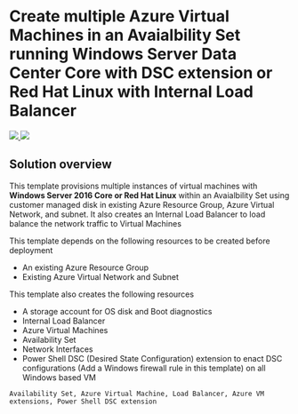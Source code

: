 # Create multiple Azure Virtual Machines in an Avaialbility Set running Windows Server Data Center Core with DSC extension or Red Hat Linux with Internal Load Balancer 

<a href="https://portal.azure.com/#create/Microsoft.Template/uri/https%3A%2F%2Fraw.githubusercontent.com%2Fhyperionian%2FARM-Templates%2Fmaster%2Fvm-as-lb%2Fazuredeploy.json" target="_blank">
  <img src="http://azuredeploy.net/deploybutton.png"/>
</a>
<a href="http://armviz.io/#/?load=https%3A%2F%2Fraw.githubusercontent.com%2Fhyperionian%2FARM-Templates%2Fmaster%F2vm-as-lb%2Fazuredeploy.json" target="_blank">
  <img src="http://armviz.io/visualizebutton.png"/>
</a>

## Solution overview

This template provisions multiple instances of virtual machines with **Windows Server 2016 Core or Red Hat Linux** within an Avaialbility Set using customer managed disk in existing Azure Resource Group, Azure Virtual Network, and subnet. It also creates an Internal Load Balancer to load balance the network traffic to Virtual Machines

This template  depends on the following resources to be created before deployment

+	An existing Azure Resource Group
+	Existing Azure Virtual Network and Subnet

This template also  creates the following resources

-	A storage account for OS disk and Boot diagnostics
-	Internal Load Balancer
- Azure Virtual Machines
- Availability Set
- Network Interfaces
- Power Shell DSC (Desired State Configuration) extension to enact DSC configurations (Add a Windows firewall rule in this template) on all Windows based VM

`Availability Set, Azure Virtual Machine, Load Balancer, Azure VM extensions, Power Shell DSC extension`